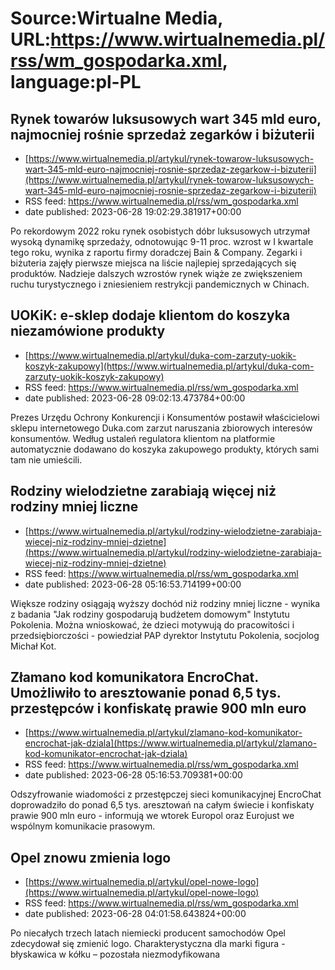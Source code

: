 # Source:Wirtualne Media, URL:https://www.wirtualnemedia.pl/rss/wm_gospodarka.xml, language:pl-PL

## Rynek towarów luksusowych wart 345 mld euro, najmocniej rośnie sprzedaż zegarków i biżuterii
 - [https://www.wirtualnemedia.pl/artykul/rynek-towarow-luksusowych-wart-345-mld-euro-najmocniej-rosnie-sprzedaz-zegarkow-i-bizuterii](https://www.wirtualnemedia.pl/artykul/rynek-towarow-luksusowych-wart-345-mld-euro-najmocniej-rosnie-sprzedaz-zegarkow-i-bizuterii)
 - RSS feed: https://www.wirtualnemedia.pl/rss/wm_gospodarka.xml
 - date published: 2023-06-28 19:02:29.381917+00:00

Po rekordowym 2022 roku rynek osobistych dóbr luksusowych utrzymał wysoką dynamikę sprzedaży, odnotowując 9-11 proc. wzrost w I kwartale tego roku, wynika z raportu firmy doradczej Bain & Company. Zegarki i biżuteria zajęły pierwsze miejsca na liście najlepiej sprzedających się produktów. Nadzieje dalszych wzrostów rynek wiąże ze zwiększeniem ruchu turystycznego i zniesieniem restrykcji pandemicznych w Chinach.

## UOKiK: e-sklep dodaje klientom do koszyka niezamówione produkty
 - [https://www.wirtualnemedia.pl/artykul/duka-com-zarzuty-uokik-koszyk-zakupowy](https://www.wirtualnemedia.pl/artykul/duka-com-zarzuty-uokik-koszyk-zakupowy)
 - RSS feed: https://www.wirtualnemedia.pl/rss/wm_gospodarka.xml
 - date published: 2023-06-28 09:02:13.473784+00:00

Prezes Urzędu Ochrony Konkurencji i Konsumentów postawił właścicielowi sklepu internetowego Duka.com zarzut naruszania zbiorowych interesów konsumentów. Według ustaleń regulatora klientom na platformie automatycznie dodawano do koszyka zakupowego produkty, których sami tam nie umieścili.

## Rodziny wielodzietne zarabiają więcej niż rodziny mniej liczne
 - [https://www.wirtualnemedia.pl/artykul/rodziny-wielodzietne-zarabiaja-wiecej-niz-rodziny-mniej-dzietne](https://www.wirtualnemedia.pl/artykul/rodziny-wielodzietne-zarabiaja-wiecej-niz-rodziny-mniej-dzietne)
 - RSS feed: https://www.wirtualnemedia.pl/rss/wm_gospodarka.xml
 - date published: 2023-06-28 05:16:53.714199+00:00

Większe rodziny osiągają wyższy dochód niż rodziny mniej liczne - wynika z badania "Jak rodziny gospodarują budżetem domowym" Instytutu Pokolenia. Można wnioskować, że dzieci motywują do pracowitości i przedsiębiorczości - powiedział PAP dyrektor Instytutu Pokolenia, socjolog Michał Kot.

## Złamano kod komunikatora EncroChat. Umożliwiło to aresztowanie ponad 6,5 tys. przestępców i konfiskatę prawie 900 mln euro
 - [https://www.wirtualnemedia.pl/artykul/zlamano-kod-komunikator-encrochat-jak-dziala](https://www.wirtualnemedia.pl/artykul/zlamano-kod-komunikator-encrochat-jak-dziala)
 - RSS feed: https://www.wirtualnemedia.pl/rss/wm_gospodarka.xml
 - date published: 2023-06-28 05:16:53.709381+00:00

Odszyfrowanie wiadomości z przestępczej sieci komunikacyjnej EncroChat doprowadziło do ponad 6,5 tys. aresztowań na całym świecie i konfiskaty prawie 900 mln euro - informują we wtorek Europol oraz Eurojust we wspólnym komunikacie prasowym.

## Opel znowu zmienia logo
 - [https://www.wirtualnemedia.pl/artykul/opel-nowe-logo](https://www.wirtualnemedia.pl/artykul/opel-nowe-logo)
 - RSS feed: https://www.wirtualnemedia.pl/rss/wm_gospodarka.xml
 - date published: 2023-06-28 04:01:58.643824+00:00

Po niecałych trzech latach niemiecki producent samochodów Opel zdecydował się zmienić logo. Charakterystyczna dla marki figura - błyskawica w kółku – pozostała niezmodyfikowana

